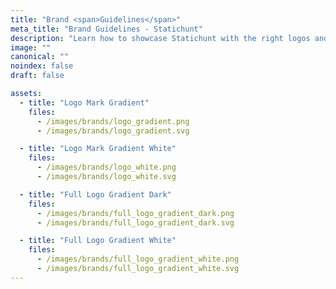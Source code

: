 ```yaml
---
title: "Brand <span>Guidelines</span>"
meta_title: "Brand Guidelines - Statichunt"
description: "Learn how to showcase Statichunt with the right logos and assets."
image: ""
canonical: ""
noindex: false
draft: false

assets:
  - title: "Logo Mark Gradient"
    files:
      - /images/brands/logo_gradient.png
      - /images/brands/logo_gradient.svg

  - title: "Logo Mark Gradient White"
    files:
      - /images/brands/logo_white.png
      - /images/brands/logo_white.svg

  - title: "Full Logo Gradient Dark"
    files:
      - /images/brands/full_logo_gradient_dark.png
      - /images/brands/full_logo_gradient_dark.svg

  - title: "Full Logo Gradient White"
    files:
      - /images/brands/full_logo_gradient_white.png
      - /images/brands/full_logo_gradient_white.svg
---
```

